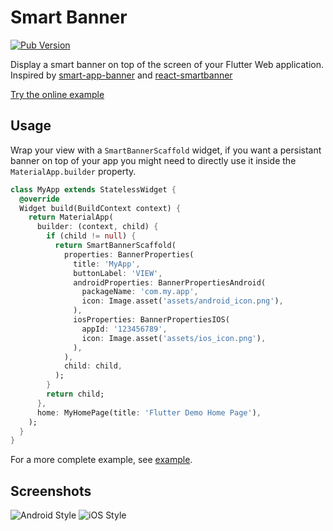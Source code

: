 # Smart Banner

[![Pub Version](https://img.shields.io/pub/v/smart_banner)](https://pub.dev/packages/smart_banner)

Display a smart banner on top of the screen of your Flutter Web application. Inspired by [smart-app-banner](https://github.com/kudago/smart-app-banner/) and [react-smartbanner](https://github.com/patw0929/react-smartbanner)

[Try the online example](https://testeurmaniak.github.io/smart_banner/)

## Usage

Wrap your view with a `SmartBannerScaffold` widget, if you want a persistant banner on top of your app you might need to directly use it inside the `MaterialApp.builder` property.

```dart
class MyApp extends StatelessWidget {
  @override
  Widget build(BuildContext context) {
    return MaterialApp(
      builder: (context, child) {
        if (child != null) {
          return SmartBannerScaffold(
            properties: BannerProperties(
              title: 'MyApp',
              buttonLabel: 'VIEW',
              androidProperties: BannerPropertiesAndroid(
                packageName: 'com.my.app',
                icon: Image.asset('assets/android_icon.png'),
              ),
              iosProperties: BannerPropertiesIOS(
                appId: '123456789',
                icon: Image.asset('assets/ios_icon.png'),
              ),
            ),
            child: child,
          );
        }
        return child;
      },
      home: MyHomePage(title: 'Flutter Demo Home Page'),
    );
  }
}
```

For a more complete example, see [example](https://github.com/TesteurManiak/smart_banner/blob/main/example/lib/main.dart).

## Screenshots

![Android Style](https://github.com/TesteurManiak/smart_banner/blob/main/screenshots/android_style.png?raw=true)
![iOS Style](https://github.com/TesteurManiak/smart_banner/blob/main/screenshots/ios_style.png?raw=true)